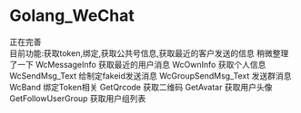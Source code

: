 Golang_WeChat
=============

正在完善  
目前功能:获取token,绑定,获取公共号信息,获取最近的客户发送的信息
稍微整理了一下
WcMessageInfo		获取最近的用户消息
WcOwnInfo    		获取个人信息
WcSendMsg_Text		给制定fakeid发送消息
WcGroupSendMsg_Text	发送群消息
WcBand				绑定Token相关
GetQrcode			获取二维码
GetAvatar			获取用户头像
GetFollowUserGroup	获取用户组列表